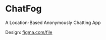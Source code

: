 # ChatFog

A Location-Based Anonymously Chatting App

Design: [figma.com/file](https://www.figma.com/file/nvgGWWfmxbScuE5jVXLro7/)
